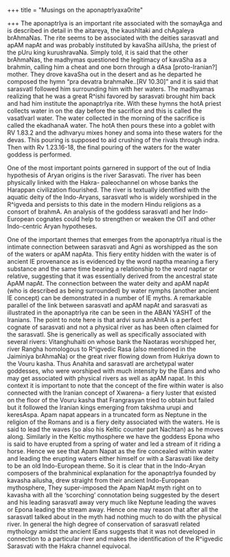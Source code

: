+++
title = "Musings on the aponaptrIyaxa0rite"

+++
The aponaptrIya is an important rite associated with the somayAga and is
described in detail in the aitareya, the kaushItaki and chAgaleya
brAhmaNas. The rite seems to be associated with the deities sarasvatI
and apAM napAt and was probably instituted by kavaSha ailUsha, the
priest of the pUru king kurushravaNa. Simply told, it is said that the
other brAhmaNas, the madhymas questioned the legitimacy of kavaSha as a
brahmin, calling him a cheat and one born through a dAsa
\[proto-Iranian?\] mother. They drove kavaSha out in the desert and as
he departed he composed the hymn “pra devatra brahmaNe..\[RV 10.30\]”
and it is said that sarasvatI followed him surrounding him with her
waters. The madhyamas realizing that he was a great R^ishi favored by
sarasvati brought him back and had him institute the aponaptrIya rite.
With these hymns the hotA priest collects water in on the day before the
sacrifice and this is called the vasatIvarI water. The water collected
in the morning of the sacrifice is called the ekadhanaA water. The hotA
then pours these into a goblet with RV 1.83.2 and the adhvaryu mixes
honey and soma into these waters for the devas. This pouring is supposed
to aid crushing of the rivals through indra. Then with Rv 1.23.16-18,
the final pouring of the waters for the water goddess is performed.

One of the most important points garnered in support of the out of India
hypothesis of Aryan origins is the river Sarasvati. The river has been
physically linked with the Hakra- paleochannel on whose banks the
Harappan civilization flourished. The river is textually identified with
the aquatic deity of the Indo-Aryans, sarasvatI who is widely worshiped
in the R^igveda and persists to this date in the modern Hindu religions
as a consort of brahmA. An analysis of the goddess sarasvatI and her
Indo-European cognates could help to strengthen or weaken the OIT and
other Indo-centric Aryan hypotheses.

One of the important themes that emerges from the aponaptrIya ritual is
the intimate connection between sarasvati and Agni as worshipped as the
son of the waters or apAM napAta. This fiery entity hidden with the
water is of ancient IE provenance as is evidenced by the word naptha
meaning a fiery substance and the same time bearing a relationship to
the word naptar or relative, suggesting that it was essentially derived
from the ancestral state ApAM napAt. The connection between the water
deity and apAM napAt (who is described as being surrounded) by water
nymphs (another ancient IE concept) can be demonstrated in a number of
IE myths. A remarkable parallel of the link between sarasvatI and apAM
napAt and sarasvati as illustrated in the aponaptrIya rite can be seen
in the ABAN YASHT of the Iranians. The point to note here is that ardvi
sura anAhitA is a perfect cognate of sarasvati and not a physical river
as has been often claimed for the sarasvatI. She is generically as well
as specifically associated with several rivers: Vitanghuhaiti on whose
bank the Naotaras worshipped her, river Rangha homologous to R^igvedic
Rasa (also mentioned in the Jaiminiya brAhmaNa) or the great river
flowing down from Hukriya down to the Vouru kasha. Thus Anahita and
sarasvatI are archetypal water goddesses, who were worshiped with much
intensity by the IEans and who may get associated with physical rivers
as well as apAM napat. In this context it is important to note that the
concept of the fire within water is also connected with the Iranian
concept of Xwarena- a fiery luster that existed on the floor of the
Vouru kasha that Frangrasyan tried to obtain but failed but it followed
the Iranian kings emerging from takshma urupi and keresAspa. Apam napat
appears in a truncated form as Neptune in the religion of the Romans and
is a fiery deity associated with the waters. He is said to lead the
waves (so also his Keltic counter part Nachtan) as he moves along.
Similarly in the Keltic mythosphere we have the goddess Epona who is
said to have erupted from a spring of water and led a stream of it
riding a horse. Hence we see that Apam Napat as the fire concealed
within water and leading the erupting waters either himself or with a
Sarasvati like deity to be an old Indo-European theme. So it is clear
that in the Indo-Aryan composers of the brahminical explanation for the
aponaptrIya founded by kavasha ailusha, drew straight from their ancient
Indo-European mythosphere, They super-imposed the Apam NapAt myth right
on to kavasha with all the ‘scorching’ connotation being suggested by
the desert and his leading sarasvatI away very much like Neptune leading
the waves or Epona leading the stream away. Hence one may reason that
after all the sarasvatI talked about in the myth had nothing much to do
with the physical river. In general the high degree of conservation of
sarasvatI related mythology amidst the ancient IEans suggests that it
was not developed in connection to a particular river and makes the
identification of the R^igvedic Sarasvati with the Hakra channel
equivocal.
